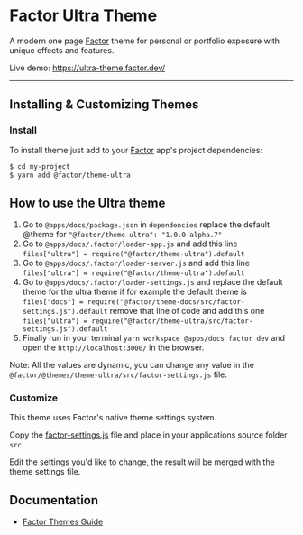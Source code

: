 # Factor Ultra Theme

A modern one page [Factor](https://factor.dev/) theme for personal or portfolio exposure with unique effects and features.

Live demo: https://ultra-theme.factor.dev/

---

## Installing & Customizing Themes

### Install

To install theme just add to your [Factor](https://factor.dev/) app's project dependencies:

```bash
$ cd my-project
$ yarn add @factor/theme-ultra
```

## How to use the Ultra theme

1. Go to `@apps/docs/package.json` in `dependencies` replace the default @theme for `"@factor/theme-ultra": "1.0.0-alpha.7"`
2. Go to `@apps/docs/.factor/loader-app.js` and add this line `files["ultra"] = require("@factor/theme-ultra").default`
3. Go to `@apps/docs/.factor/loader-server.js` and add this line `files["ultra"] = require("@factor/theme-ultra").default`
4. Go to `@apps/docs/.factor/loader-settings.js` and replace the default theme for the ultra theme if for example the default theme is `files["docs"] = require("@factor/theme-docs/src/factor-settings.js").default` remove that line of code and add this one `files["ultra"] = require("@factor/theme-ultra/src/factor-settings.js").default`
5. Finally run in your terminal `yarn workspace @apps/docs factor dev` and open the `http://localhost:3000/` in the browser.

Note: All the values are dynamic, you can change any value in the `@factor/@themes/theme-ultra/src/factor-settings.js` file.

### Customize

This theme uses Factor's native theme settings system.

Copy the [factor-settings.js](https://github.com/fiction-com/factor/blob/master/%40factor/%40themes/theme-ultra/src/factor-settings.js) file and place in your applications source folder `src`.

Edit the settings you'd like to change, the result will be merged with the theme settings file.

## Documentation

- [Factor Themes Guide](https://factor.dev/guide/themes)
